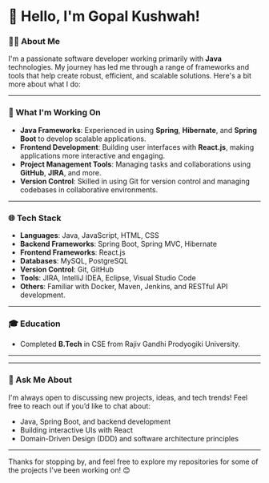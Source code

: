 # 👋 Hello, I'm Gopal Kushwah!

### 👨‍💻 About Me

I'm a passionate software developer working primarily with **Java** technologies. My journey has led me through a range of frameworks and tools that help create robust, efficient, and scalable solutions. Here's a bit more about what I do:

---

### 🚀 What I'm Working On

- **Java Frameworks**: Experienced in using **Spring**, **Hibernate**, and **Spring Boot** to develop scalable applications.
- **Frontend Development**: Building user interfaces with **React.js**, making applications more interactive and engaging.
- **Project Management Tools**: Managing tasks and collaborations using **GitHub**, **JIRA**, and more.
- **Version Control**: Skilled in using Git for version control and managing codebases in collaborative environments.

---

### 🌐 Tech Stack

- **Languages**: Java, JavaScript, HTML, CSS
- **Backend Frameworks**: Spring Boot, Spring MVC, Hibernate
- **Frontend Frameworks**: React.js
- **Databases**: MySQL, PostgreSQL
- **Version Control**: Git, GitHub
- **Tools**: JIRA, IntelliJ IDEA, Eclipse, Visual Studio Code
- **Others**: Familiar with Docker, Maven, Jenkins, and RESTful API development.

---

### 🎓 Education

- Completed **B.Tech** in CSE from Rajiv Gandhi Prodyogiki University.

---
<!--
### 📫 Let's Connect!

[![GitHub](https://img.shields.io/badge/GitHub-000?style=for-the-badge&logo=github&logoColor=white)](https://github.com/yourusername)
[![LinkedIn](https://img.shields.io/badge/LinkedIn-0077B5?style=for-the-badge&logo=linkedin&logoColor=white)](https://www.linkedin.com/in/yourusername/)
[![Twitter](https://img.shields.io/badge/Twitter-1DA1F2?style=for-the-badge&logo=twitter&logoColor=white)](https://twitter.com/yourusername)
-->
---

### 💬 Ask Me About

I'm always open to discussing new projects, ideas, and tech trends! Feel free to reach out if you’d like to chat about:

- Java, Spring Boot, and backend development
- Building interactive UIs with React
- Domain-Driven Design (DDD) and software architecture principles

---

Thanks for stopping by, and feel free to explore my repositories for some of the projects I've been working on! 😊
